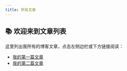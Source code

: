 ```yaml
---
title: 所有文章
---
```


## 📚 欢迎来到文章列表

这里列出我所有的博客文章，点击左侧边栏或下方链接阅读：

- [我的第一篇文章](/blog/hello)
- [我的第二篇文章](/blog/higuy)